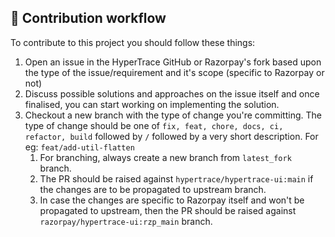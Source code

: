 ## 📝 Contribution workflow

To contribute to this project you should follow these things:

1. Open an issue in the HyperTrace GitHub or Razorpay's fork based upon the type of the issue/requirement and it's scope (specific to Razorpay or not)
2. Discuss possible solutions and approaches on the issue itself and once finalised, you can start working on implementing the solution.
3. Checkout a new branch with the type of change you're committing. The type of change should be one of `fix, feat, chore, docs, ci, refactor, build` followed by `/` followed by a very short description. For eg: `feat/add-util-flatten`
   1. For branching, always create a new branch from `latest_fork` branch.
   2. The PR should be raised against `hypertrace/hypertrace-ui:main` if the changes are to be propagated to upstream branch.
   3. In case the changes are specific to Razorpay itself and won't be propagated to upstream, then the PR should be raised against `razorpay/hypertrace-ui:rzp_main` branch.
